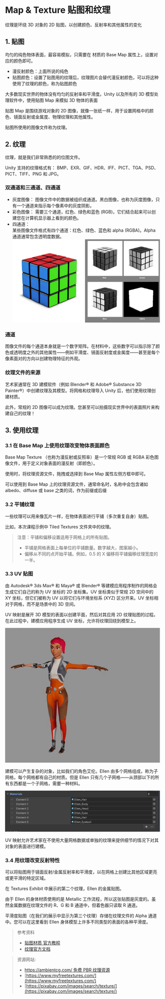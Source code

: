 # Map & Texture 贴图和纹理

纹理是环绕 3D 对象的 2D 贴图，以创建颜色、反射率和其他属性的变化

## 1. 贴图

均匀的纯色物体表面，最容易模拟，只需要在 材质的 Base Map 属性上，设置对应的颜色即可。

- 漫反射颜色：上面所说的纯色
- 贴图颜色：设置了贴图用的纹理后，纹理图片会替代漫反射颜色，可以将这种使用了纹理的颜色，称为贴图颜色

大多数现实世界的物体没有均匀的反射率和平滑度。Unity 以及所有的 3D 模型处理软件中，使用贴图 Map 来模拟 3D 物体的表面

贴图 Map 是围绕游戏对象的 2D 图像，就像一张纸一样，用于设置网格中的颜色、镜面反射或金属度、物理纹理和其他属性。

贴图所使用的图像文件称为纹理。

## 2. 纹理

纹理，就是我们非常熟悉的的位图文件。

Unity 支持的纹理格式有： BMP、EXR、GIF、HDR、IFF、PICT、TGA、PSD、PICT、TIFF、PNG 和 JPG。

### 双通道和三通道、四通道

- 灰度图像：
  图像文件中的数据被组织成通道。黑白图像，也称为灰度图像，只有一个通道来指示每个像素中的灰度阴影。
- 彩色图像：
  需要三个通道，红色、绿色和蓝色 (RGB)，它们结合起来可以创建您在计算机显示器上看到的颜色。
- 四通道：  
   某些图像文件格式有四个通道：红色、绿色、蓝色和 alpha (RGBA)。Alpha 通道通常包含透明度数据。
  ![](../imgs/CC_Shad_Text_A.jpg.2000x0x1.jpg)

### 通道

图像文件的每个通道本身就是一个数字矩阵。在材料中，这些数字可以指示除了颜色或透明度之外的其他属性——例如平滑度、镜面反射度或金属度——甚至是每个像素面对的方向以创建物理特征的外观。

### 纹理文件的来源

艺术家通常在 3D 建模软件（例如 Blender® 和 Adob​​e® Substance 3D Painter®）中创建纹理及其模型。将网格和纹理导入 Unity 后，他们使用纹理创建材质。

此外，常规的 2D 图像可以成为纹理。您甚至可以拍摄现实世界中的表面照片来构建自己的纹理！

## 3. 使用纹理

### 3.1 在 Base Map 上使用纹理改变物体表面颜色

Base Map Texture （也称为漫反射或反照率）是一个常规 RGB 或 RGBA 彩色图像文件，用于定义对象表面的漫反射（即颜色）。

使用时，将纹理资源文件，拖拽或选择到 Base Map 属性左侧方框中即可。

可以使用到 Base Map 上的纹理资源文件，通常命名时，名称中会包含诸如 albedo、diffuse 或 base 之类的词，作为前缀或后缀

### 3.2 平铺纹理

一些纹理可以用来像瓦片一样，在物体表面进行平铺（多次重复自身）贴图。

比如，本次课程示例中 Tiled Textures 文件夹中的纹理。

> 注意：平铺和偏移设置适用于网格上的所有贴图。
>
> - 平铺是网格表面上每单位的平铺数量。数字越大，图案越小。
> - 偏移从不同的点开始平铺。例如，0.5 的 X 偏移将平铺偏移纹理宽度的一半。

### 3.3 UV 贴图

由 Autodesk® 3ds Max® 和 Maya® 或 Blender® 等建模应用程序制作的网格会生成它们自己的称为 UV 坐标的 2D 坐标集。UV 坐标类似于常规 2D 空间中的 XY 坐标，但它们被称为 UV 以将它们与环境坐标系 (XYZ) 区分开来。UV 坐标相对于网格，而不是场景中的 3D 空间。

UV 映射是展开 3D 模型的表面以创建平面，然后对其应用 2D 纹理贴图的过程。在此过程中，建模应用程序生成 UV 坐标，允许将纹理回绕到模型上。

![](../imgs/a6gds-st4qm.gif)

建模可以产生复杂的对象，比如我们的角色艾伦。Ellen 由多个网格组成，称为子网格，每个网格都有自己的材质。但是 Ellen 只有几个子网格——从颈部以下的所有东西都是一个子网格，需要一种材料。

![](../imgs/CC_Shad_Text3.png)

UV 映射允许艺术家在不使用大量网格数据或单独的纹理来提供细节的情况下对其对象的表面进行建模。

### 3.4 用纹理改变反射特性

可以将贴图用于镜面反射/金属反射率和平滑度，以在网格上创建比其他区域更亮或更平滑的特定区域。

在 Textures Exhibit 中展示的第二个纹理，Ellen 的金属贴图。

由于 Ellen 的身体材质使用的是 Metallic 工作流程，所以这张贴图是灰度的。虽然金属数据在纹理文件的 R、G 和 B 通道中，但着色器只读取 R 通道。

平滑度贴图（在我们的展示中显示为第三个纹理）存储在纹理文件的 Alpha 通道中。您可以在这里看到 Ellen 身体模型上许多不同类型的表面的各种平滑度。

> 参考资料
>
> - [贴图材质 官方教程](https://learn.unity.com/tutorial/map-materials-with-textures)
> - [纹理官方文档](https://docs.unity3d.com/cn/2022.1/Manual/Textures.html)

> 资源网站:
>
> - [https://ambientcg.com/ 免费 PBR 纹理资源](https://ambientcg.com/)
> - [https://www.myfreetextures.com/](https://www.myfreetextures.com/)
> - [https://pixabay.com/images/search/texture/](https://pixabay.com/images/search/texture/)
